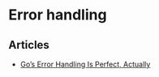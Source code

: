 # Error handling

## Articles

- [Go’s Error Handling Is Perfect, Actually](https://blog.verygoodsoftwarenotvirus.ru/posts/errors-in-go/)
